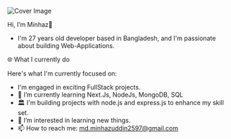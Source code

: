 ![Cover Image](https://i.ibb.co.com/m5mPcQSB/1748859238330.jpg)



Hi, I’m Minhaz👋
- I'm 27 years old developer based in Bangladesh, and I'm passionate about building  Web-Applications.


🌐 What I currently do

Here's what I'm currently focused on:
- I'm engaged in exciting FullStack projects.
- 🌱 I’m currently learning Next.Js, NodeJs, MongoDB, SQL
- 🏛 I'm building projects with node.js and express.js to enhance my skill set.
- 👀 I’m interested in learning new things.
- 📫 How to reach me: md.minhazuddin2597@gmail.com

<!---
minhaz50/minhaz50 is a ✨ special ✨ repository because its `README.md` (this file) appears on your GitHub profile.
You can click the Preview link to take a look at your changes.
--->
